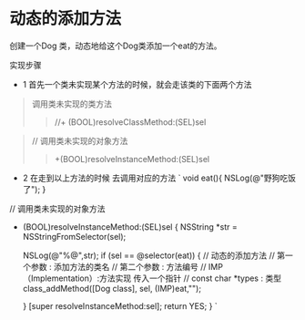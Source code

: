 # 动态的添加方法
创建一个Dog 类，动态地给这个Dog类添加一个eat的方法。

实现步骤  

* 1 首先一个类未实现某个方法的时候，就会走该类的下面两个方法  

> 调用类未实现的类方法 
> > //+ (BOOL)resolveClassMethod:(SEL)sel  


> // 调用类未实现的对象方法
> > +(BOOL)resolveInstanceMethod:(SEL)sel   

 
* 2 在走到以上方法的时候 去调用对应的方法
`
	void eat(){
	NSLog(@"野狗吃饭了");
}

// 调用类未实现的对象方法
+ (BOOL)resolveInstanceMethod:(SEL)sel
{
	NSString *str = NSStringFromSelector(sel);
	
	
	NSLog(@"%@",str);
	if (sel == @selector(eat)) {
		// 动态的添加方法
		// 第一个参数 : 添加方法的类名
		// 第二个参数 : 方法编号
		// IMP（Implementation）:方法实现 传入一个指针
		// const char *types : 类型
		class_addMethod([Dog class], sel, (IMP)eat,"");
		
	}
	[super resolveInstanceMethod:sel];
	return YES;
}
`


